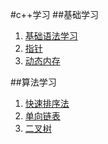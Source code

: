 #c++学习
##基础学习
1. [基础语法学习](https://github.com/xiangdong1987/LearnC-/blob/master/basic/hello.cpp)
2. [指针](https://github.com/xiangdong1987/LearnC-/blob/master/basic/point.cpp)
3. [动态内存](https://github.com/xiangdong1987/LearnC-/blob/master/basic/memory.cpp)


##算法学习
1. [快速排序法](https://github.com/xiangdong1987/LearnC-/blob/master/algorithm/QuickSort.cpp)
2. [单向链表](https://github.com/xiangdong1987/LearnC-/blob/master/algorithm/List.cpp)
3. [二叉树](https://github.com/xiangdong1987/LearnC-/blob/master/algorithm/Tree.cpp)

